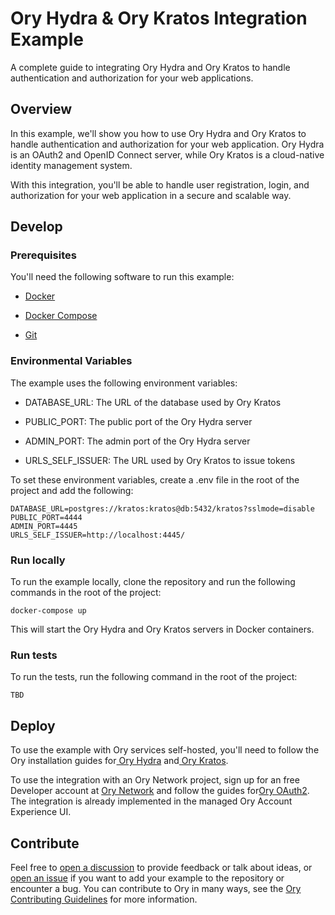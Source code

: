 # Ory Hydra & Ory Kratos Integration Example

A complete guide to integrating Ory Hydra and Ory Kratos to handle
authentication and authorization for your web applications.

## Overview

In this example, we'll show you how to use Ory Hydra and Ory Kratos to handle
authentication and authorization for your web application. Ory Hydra is an
OAuth2 and OpenID Connect server, while Ory Kratos is a cloud-native identity
management system.

With this integration, you'll be able to handle user registration, login, and
authorization for your web application in a secure and scalable way.

## Develop

### Prerequisites

You'll need the following software to run this example:

- [Docker](https://www.docker.com/get-started)

- [Docker Compose](https://docs.docker.com/compose/install/)

- [Git](https://git-scm.com/book/en/v2/Getting-Started-Installing-Git)

### Environmental Variables

The example uses the following environment variables:

- DATABASE_URL: The URL of the database used by Ory Kratos

- PUBLIC_PORT: The public port of the Ory Hydra server

- ADMIN_PORT: The admin port of the Ory Hydra server

- URLS_SELF_ISSUER: The URL used by Ory Kratos to issue tokens

To set these environment variables, create a .env file in the root of the
project and add the following:

```
DATABASE_URL=postgres://kratos:kratos@db:5432/kratos?sslmode=disable
PUBLIC_PORT=4444
ADMIN_PORT=4445
URLS_SELF_ISSUER=http://localhost:4445/
```

### Run locally

To run the example locally, clone the repository and run the following commands
in the root of the project:

```
docker-compose up
```

This will start the Ory Hydra and Ory Kratos servers in Docker containers.

### Run tests

To run the tests, run the following command in the root of the project:

```
TBD
```

## Deploy

To use the example with Ory services self-hosted, you'll need to follow the Ory
installation guides for[ Ory Hydra](https://www.ory.sh/docs/hydra/install)
and[ Ory Kratos](https://www.ory.sh/docs/kratos/install).

To use the integration with an Ory Network project, sign up for an free
Developer account at [Ory Network](https://console.ory.sh/) and follow the
guides
for[Ory OAuth2](https://www.ory.sh/docs/getting-started/oauth2-openid/add-oauth2-openid-connect-nodejs-expressjs).
The integration is already implemented in the managed Ory Account Experience UI.

## Contribute

Feel free to
[open a discussion](https://github.com/ory/examples/discussions/new) to provide
feedback or talk about ideas, or
[open an issue](https://github.com/ory/examples/issues/new) if you want to add
your example to the repository or encounter a bug. You can contribute to Ory in
many ways, see the
[Ory Contributing Guidelines](https://www.ory.sh/docs/ecosystem/contributing)
for more information.
